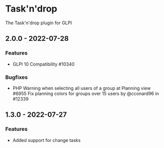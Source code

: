 # Task'n'drop
The Task'n'drop plugin for GLPI

## 2.0.0 - 2022-07-28
### Features
- GLPI 10 Compatibility #10340
### Bugfixes
- PHP Warning when selecting all users of a group at Planning view #6955
Fix planning colors for groups over 15 users by @cconard96 in #12339

## 1.3.0 - 2022-07-27
### Features
- Added support for change tasks